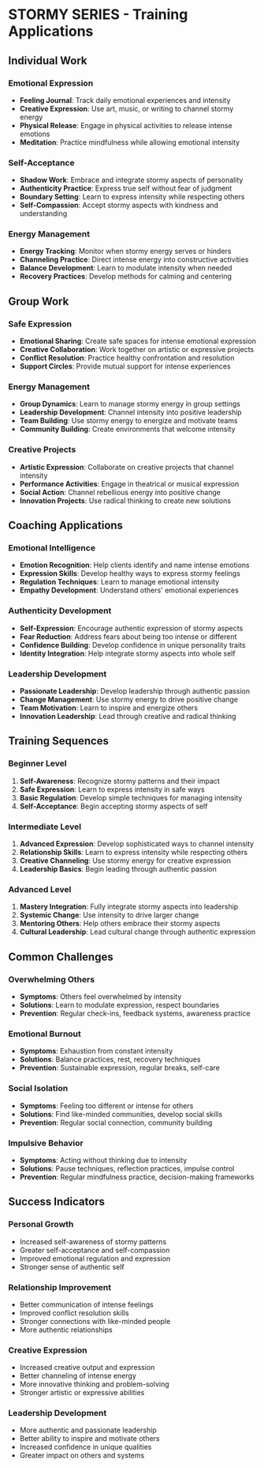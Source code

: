 # STORMY SERIES - Training Applications

## Individual Work

### Emotional Expression
- **Feeling Journal**: Track daily emotional experiences and intensity
- **Creative Expression**: Use art, music, or writing to channel stormy energy
- **Physical Release**: Engage in physical activities to release intense emotions
- **Meditation**: Practice mindfulness while allowing emotional intensity

### Self-Acceptance
- **Shadow Work**: Embrace and integrate stormy aspects of personality
- **Authenticity Practice**: Express true self without fear of judgment
- **Boundary Setting**: Learn to express intensity while respecting others
- **Self-Compassion**: Accept stormy aspects with kindness and understanding

### Energy Management
- **Energy Tracking**: Monitor when stormy energy serves or hinders
- **Channeling Practice**: Direct intense energy into constructive activities
- **Balance Development**: Learn to modulate intensity when needed
- **Recovery Practices**: Develop methods for calming and centering

## Group Work

### Safe Expression
- **Emotional Sharing**: Create safe spaces for intense emotional expression
- **Creative Collaboration**: Work together on artistic or expressive projects
- **Conflict Resolution**: Practice healthy confrontation and resolution
- **Support Circles**: Provide mutual support for intense experiences

### Energy Management
- **Group Dynamics**: Learn to manage stormy energy in group settings
- **Leadership Development**: Channel intensity into positive leadership
- **Team Building**: Use stormy energy to energize and motivate teams
- **Community Building**: Create environments that welcome intensity

### Creative Projects
- **Artistic Expression**: Collaborate on creative projects that channel intensity
- **Performance Activities**: Engage in theatrical or musical expression
- **Social Action**: Channel rebellious energy into positive change
- **Innovation Projects**: Use radical thinking to create new solutions

## Coaching Applications

### Emotional Intelligence
- **Emotion Recognition**: Help clients identify and name intense emotions
- **Expression Skills**: Develop healthy ways to express stormy feelings
- **Regulation Techniques**: Learn to manage emotional intensity
- **Empathy Development**: Understand others' emotional experiences

### Authenticity Development
- **Self-Expression**: Encourage authentic expression of stormy aspects
- **Fear Reduction**: Address fears about being too intense or different
- **Confidence Building**: Develop confidence in unique personality traits
- **Identity Integration**: Help integrate stormy aspects into whole self

### Leadership Development
- **Passionate Leadership**: Develop leadership through authentic passion
- **Change Management**: Use stormy energy to drive positive change
- **Team Motivation**: Learn to inspire and energize others
- **Innovation Leadership**: Lead through creative and radical thinking

## Training Sequences

### Beginner Level
1. **Self-Awareness**: Recognize stormy patterns and their impact
2. **Safe Expression**: Learn to express intensity in safe ways
3. **Basic Regulation**: Develop simple techniques for managing intensity
4. **Self-Acceptance**: Begin accepting stormy aspects of self

### Intermediate Level
1. **Advanced Expression**: Develop sophisticated ways to channel intensity
2. **Relationship Skills**: Learn to express intensity while respecting others
3. **Creative Channeling**: Use stormy energy for creative expression
4. **Leadership Basics**: Begin leading through authentic passion

### Advanced Level
1. **Mastery Integration**: Fully integrate stormy aspects into leadership
2. **Systemic Change**: Use intensity to drive larger change
3. **Mentoring Others**: Help others embrace their stormy aspects
4. **Cultural Leadership**: Lead cultural change through authentic expression

## Common Challenges

### Overwhelming Others
- **Symptoms**: Others feel overwhelmed by intensity
- **Solutions**: Learn to modulate expression, respect boundaries
- **Prevention**: Regular check-ins, feedback systems, awareness practice

### Emotional Burnout
- **Symptoms**: Exhaustion from constant intensity
- **Solutions**: Balance practices, rest, recovery techniques
- **Prevention**: Sustainable expression, regular breaks, self-care

### Social Isolation
- **Symptoms**: Feeling too different or intense for others
- **Solutions**: Find like-minded communities, develop social skills
- **Prevention**: Regular social connection, community building

### Impulsive Behavior
- **Symptoms**: Acting without thinking due to intensity
- **Solutions**: Pause techniques, reflection practices, impulse control
- **Prevention**: Regular mindfulness practice, decision-making frameworks

## Success Indicators

### Personal Growth
- Increased self-awareness of stormy patterns
- Greater self-acceptance and self-compassion
- Improved emotional regulation and expression
- Stronger sense of authentic self

### Relationship Improvement
- Better communication of intense feelings
- Improved conflict resolution skills
- Stronger connections with like-minded people
- More authentic relationships

### Creative Expression
- Increased creative output and expression
- Better channeling of intense energy
- More innovative thinking and problem-solving
- Stronger artistic or expressive abilities

### Leadership Development
- More authentic and passionate leadership
- Better ability to inspire and motivate others
- Increased confidence in unique qualities
- Greater impact on others and systems
